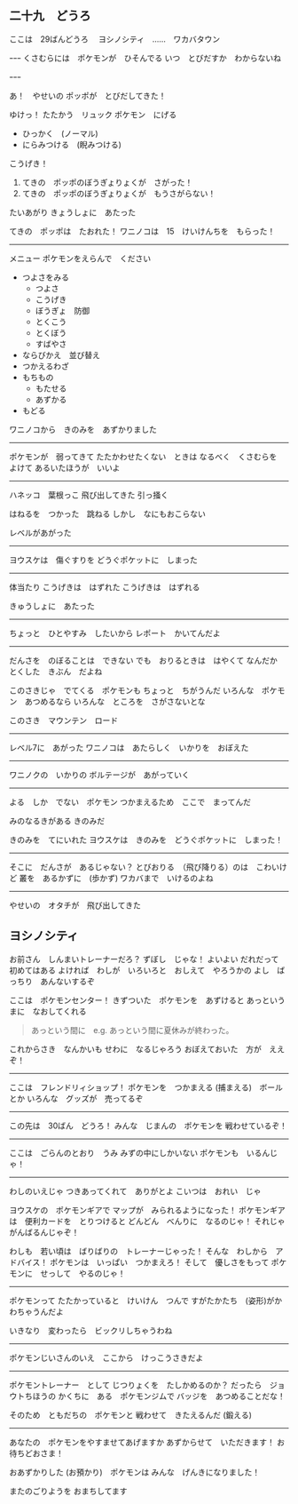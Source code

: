 ## 二十九　どうろ
ここは　29ばんどうろ　
ヨシノシティ　……　ワカバタウン

ｰｰｰ
くさむらには　ポケモンが　ひそんでる
いつ　とびだすか　わからないね

ｰｰｰ

あ！　やせいの
ポッポが　とびだしてきた！

ゆけっ！
たたかう　リュック
ポケモン　にげる

- ひっかく　(ノーマル)
- にらみつける　(睨みつける)

こうげき！
1. てきの　ポッポのぼうぎょりょくが　さがった！
2. てきの　ポッポのぼうぎょりょくが　もうさがらない！

たいあがり
きょうしょに　あたった

てきの　ポッポは　たおれた！
ワニノコは　15　けいけんちを　もらった！

---
メニュー
ポケモンをえらんで　ください
- つよさをみる
    - つよさ
    - こうげき
    - ぼうぎょ　防御
    - とくこう
    - とくぼう
    - すばやさ
- ならびかえ　並び替え
- つかえるわざ
- もちもの
    - もたせる
    - あずかる
- もどる

ワニノコから　きのみを　あずかりました

---

ポケモンが　弱ってきて
たたかわせたくない　ときは
なるべく　くさむらを　よけて
あるいたほうが　いいよ

---

ハネッコ　葉根っこ
飛び出してきた
引っ掻く

はねるを　つかった　跳ねる
しかし　なにもおこらない

レベルがあがった

---

ヨウスケは　傷ぐすりを
どうぐポケットに　しまった

---

体当たり
こうげきは　はずれた
こうげきは　はずれる

きゅうしょに　あたった

---

ちょっと　ひとやすみ　したいから
レポート　かいてんだよ

---

だんさを　のぼることは　できない
でも　おりるときは　はやくて
なんだか　とくした　きぶん　だよね

このさきじゃ　でてくる　ポケモンも
ちょっと　ちがうんだ
いろんな　ポケモン　あつめるなら
いろんな　ところを　さがさないとな

このさき　マウンテン　ロード

---

レベル7に　あがった
ワニノコは　あたらしく　いかりを　おぼえた

---

ワニノクの　いかりの
ボルテージが　あがっていく

---

よる　しか　でない　ポケモン
つかまえるため　ここで　まってんだ

みのなるきがある
きのみだ

きのみを　てにいれた
ヨウスケは　きのみを　どうぐポケットに　しまった！

---

そこに　だんさが　あるじゃない？
とびおりる　（飛び降りる）のは　こわいけど
叢を　あるかずに　(歩かず)
ワカバまで　いけるのよね

---

やせいの　オタチが　飛び出してきた

## ヨシノシティ　

お前さん　しんまいトレーナーだろ？
ずぼし　じゃな！
よいよい
だれだって　初めてはある
よければ　わしが　いろいろと　おしえて　やろうかの
よし　ばっちり　あんないするぞ

ここは　ポケモンセンター！
きずついた　ポケモンを　あずけると
あっというまに　なおしてくれる

> あっという間に　e.g. あっという間に夏休みが終わった。

これからさき　なんかいも
せわに　なるじゃろう
おぼえておいた　方が　ええぞ！

---

ここは　フレンドリィショップ！
ポケモンを　つかまえる (捕まえる)　ボールとか
いろんな　グッズが　売ってるぞ

---

この先は　30ばん　どうろ！
みんな　じまんの　ポケモンを
戦わせているぞ！

---

ここは　ごらんのとおり　うみ
みずの中にしかいない
ポケモンも　いるんじゃ！

---

わしのいえじゃ
つきあってくれて　ありがとよ
こいつは　おれい　じゃ

ヨウスケの　ポケモンギアで
マップが　みられるようになった！
ポケモンギアは　便利カードを　とりつけると
どんどん　べんりに　なるのじゃ！
それじゃ　がんばるんじゃぞ！

わしも　若い頃は　ばりばりの　トレーナーじゃった！
そんな　わしから　アドバイス！
ポケモンは　いっぱい　つかまえろ！
そして　優しさをもって
ポケモンに　せっして　やるのじゃ！

---

ポケモンって
たたかっていると　けいけん　つんで
すがたかたち　(姿形)がかわちゃうんだよ

いきなり　変わったら　ビックリしちゃうわね

---

ポケモンじいさんのいえ　ここから　けっこうさきだよ

---

ポケモントレーナー　として
じつりょくを　たしかめるのか？
だったら　ジョウトちほうの
かくちに　ある　ポケモンジムで
バッジを　あつめることだな！

そのため　ともだちの　ポケモンと
戦わせて　きたえるんだ (鍛える)

---

あなたの　ポケモンをやすませてあげますか
あずからせて　いただきます！
お待ちどおさま！

おあずかりした (お預かり)　ポケモンは
みんな　げんきになりました！

またのごりようを
おまちしてます
